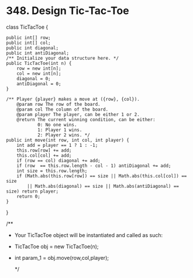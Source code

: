 # 348. Design Tic-Tac-Toe

class TicTacToe {

```text
public int[] row;
public int[] col;
public int diagonal;
public int antiDiagonal;
/** Initialize your data structure here. */
public TicTacToe(int n) {
    row = new int[n];
    col = new int[n];
    diagonal = 0;
    antiDiagonal = 0;
}

/** Player {player} makes a move at ({row}, {col}).
    @param row The row of the board.
    @param col The column of the board.
    @param player The player, can be either 1 or 2.
    @return The current winning condition, can be either:
            0: No one wins.
            1: Player 1 wins.
            2: Player 2 wins. */
public int move(int row, int col, int player) {
    int add = player == 1 ? 1 : -1;
    this.row[row] += add;
    this.col[col] += add;
    if (row == col) diagonal += add;
    if (row  == this.row.length - col - 1) antiDiagonal += add;
    int size = this.row.length;
    if (Math.abs(this.row[row]) == size || Math.abs(this.col[col]) == size 
        || Math.abs(diagonal) == size || Math.abs(antiDiagonal) == size) return player;
    return 0;
}
```

}

/\*\*

* Your TicTacToe object will be instantiated and called as such:
* TicTacToe obj = new TicTacToe\(n\);
* int param\_1 = obj.move\(row,col,player\);

  \*/

